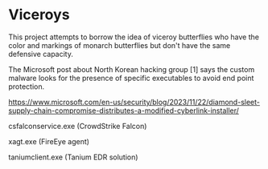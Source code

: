 # Viceroys

This project attempts to borrow the idea of viceroy butterflies who have the color 
and markings of monarch butterflies but don't have the same defensive capacity. 

The Microsoft post about North Korean hacking group [1] says the custom malware looks
for the presence of specific executables to avoid end point protection.

https://www.microsoft.com/en-us/security/blog/2023/11/22/diamond-sleet-supply-chain-compromise-distributes-a-modified-cyberlink-installer/


csfalconservice.exe (CrowdStrike Falcon)

xagt.exe (FireEye agent)

taniumclient.exe (Tanium EDR solution)